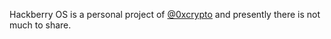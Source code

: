 Hackberry OS is a personal project of [@0xcrypto](https://eval.blog) and presently
there is not much to share.
